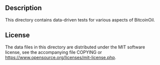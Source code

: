 Description
------------

This directory contains data-driven tests for various aspects of BitcoinOil.

License
--------

The data files in this directory are distributed under the MIT software
license, see the accompanying file COPYING or
https://www.opensource.org/licenses/mit-license.php.

